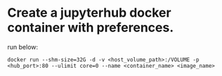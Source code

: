 # Create a jupyterhub docker container with preferences.

run below:
```
docker run --shm-size=32G -d -v <host_volume_path>:/VOLUME -p <hub_port>:80 --ulimit core=0 --name <container_name> <image_name>
```
